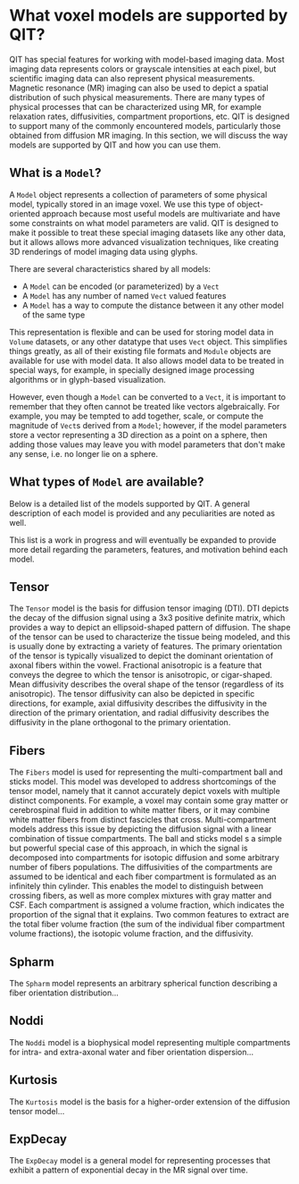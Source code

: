 # What voxel models are supported by QIT?

QIT has special features for working with model-based imaging data.  Most imaging data represents colors or grayscale intensities at each pixel, but scientific imaging data can also represent physical measurements.  Magnetic resonance (MR) imaging can also be used to depict a spatial distribution of such physical measurements.  There are many types of physical processes that can be characterized using MR, for example relaxation rates, diffusivities, compartment proportions, etc.  QIT is designed to support many of the commonly encountered models, particularly those obtained from diffusion MR imaging.  In this section, we will discuss the way models are supported by QIT and how you can use them.

## What is a `Model`?

A `Model` object represents a collection of parameters of some physical model, typically stored in an image voxel.  We use this type of object-oriented approach because most useful models are multivariate and have some constraints on what model parameters are valid.  QIT is designed to make it possible to treat these special imaging datasets like any other data, but it allows allows more advanced visualization techniques, like creating 3D renderings of model imaging data using glyphs.

There are several  characteristics shared by all models:

- A `Model` can be encoded (or parameterized) by a `Vect`
- A `Model` has any number of named `Vect` valued features
- A `Model` has a way to compute the distance between it any other model of the same type

This representation is flexible and can be used for storing model data in `Volume` datasets, or any other datatype that uses `Vect` object.   This simplifies things greatly, as all of their existing file formats and `Module` objects are available for use with model data.  It also allows model data to be treated in special ways, for example, in specially designed image processing algorithms or in glyph-based visualization.

However, even though a `Model` can be converted to a `Vect`, it is important to remember that they often cannot be treated like vectors algebraically.  For example, you may be tempted to add together, scale, or compute the magnitude of `Vect`s derived from a `Model`; however, if the model parameters store a vector representing a 3D direction as a point on a sphere, then adding those values may leave you with model parameters that don't make any sense, i.e. no longer lie on a sphere.

## What types of `Model` are available?

Below is a detailed list of the models supported by QIT.  A general description of each model is provided and any peculiarities are noted as well.

This list is a work in progress and will eventually be expanded to provide more detail regarding the parameters, features, and motivation behind each model.

## Tensor

The `Tensor` model is the basis for diffusion tensor imaging (DTI). DTI depicts the decay of the diffusion signal using a 3x3 positive definite matrix, which provides a way to depict an ellipsoid-shaped pattern of diffusion.  The shape of the tensor can be used to characterize the tissue being modeled, and this is usually done by extracting a variety of features.  The primary orientation of the tensor is typically visualized to depict the dominant orientation of axonal fibers within the vowel.  Fractional anisotropic is a feature that conveys the degree to which the tensor is anisotropic, or cigar-shaped.  Mean diffusivity describes the overal shape of the tensor (regardless of its anisotropic).  The tensor diffusivity can also be depicted in specific directions, for example, axial diffusivity describes the diffusivity in the direction of the primary orientation, and radial diffusivity describes the diffusivity in the plane orthogonal to the primary orientation.

## Fibers

The `Fibers` model is used for representing the multi-compartment ball and sticks model.  This model was developed to address shortcomings of the tensor model, namely that it cannot accurately depict voxels with multiple distinct components.  For example, a voxel may contain some gray matter or cerebrospinal fluid in addition to white matter fibers, or it may combine white matter fibers from distinct fascicles that cross.  Multi-compartment models address this issue by depicting the diffusion signal with a linear combination of tissue compartments.  The ball and sticks model s a simple but powerful special case of this approach, in which the signal is decomposed into compartments for isotopic diffusion and some arbitrary number of fibers populations.  The diffusivities of the compartments are assumed to be identical and each fiber compartment is formulated as an infinitely thin cylinder.  This enables the model to distinguish between crossing fibers, as well as more complex mixtures with gray matter and CSF.  Each compartment is assigned a volume fraction, which indicates the proportion of the signal that it explains.  Two common features to extract are the total fiber volume fraction (the sum of the individual fiber compartment volume fractions), the isotopic volume fraction, and the diffusivity.

## Spharm

The `Spharm` model represents an arbitrary spherical function describing a fiber orientation distribution...

## Noddi

The `Noddi` model is a biophysical model representing multiple compartments for intra- and extra-axonal water and fiber orientation dispersion...

## Kurtosis

The `Kurtosis` model is the basis for a higher-order extension of the diffusion tensor model...

## ExpDecay

The `ExpDecay` model is a general model for representing processes that exhibit a pattern of exponential decay in the MR signal over time.

